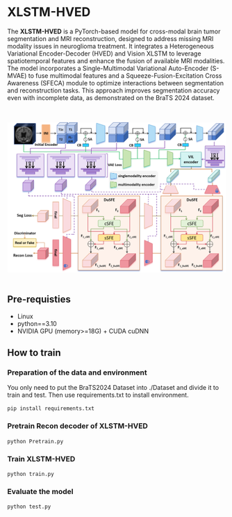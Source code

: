 # **XLSTM-HVED**
The **XLSTM-HVED** is a PyTorch-based model for cross-modal brain tumor segmentation and MRI reconstruction, designed to address missing MRI modality issues in neuroglioma treatment. It integrates a Heterogeneous Variational Encoder-Decoder (HVED) and Vision XLSTM to leverage spatiotemporal features and enhance the fusion of available MRI modalities. The model incorporates a Single-Multimodal Variational Auto-Encoder (S-MVAE) to fuse multimodal features and a Squeeze-Fusion-Excitation Cross Awareness (SFECA) module to optimize interactions between segmentation and reconstruction tasks. This approach improves segmentation accuracy even with incomplete data, as demonstrated on the BraTS 2024 dataset​.

<br><br>
![](./imgs/model.png)
<br><br>

## Pre-requisties
- Linux
- python==3.10
- NVIDIA GPU (memory>=18G) + CUDA cuDNN

## How to train
### Preparation of the data and environment
You only need to put the BraTS2024 Dataset into ./Dataset and divide it to train and test. Then use requirements.txt to install environment.
```
pip install requirements.txt
```

### Pretrain Recon decoder of XLSTM-HVED
```
python Pretrain.py
```

### Train XLSTM-HVED
```
python train.py
```


### Evaluate the model
```
python test.py
```
